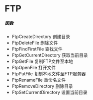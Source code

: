 # FTP

##### 函数

- FtpCreateDirectory 创建目录
- FtpDeleteFile 删除文件
- FtpFindFirstFile 查找文件
- FtpGetCurrentDirectory 获取当前目录
- FtpGetFile 复制FTP文件至本地
- FtpOpenFile 打开文件
- FtpPutFile 复制本地文件至FTP服务器
- FtpRenameFile 重命名文件
- FtpRemoveDirectory 删除目录
- FtpSetCurrentDirectory 设置当前目录
